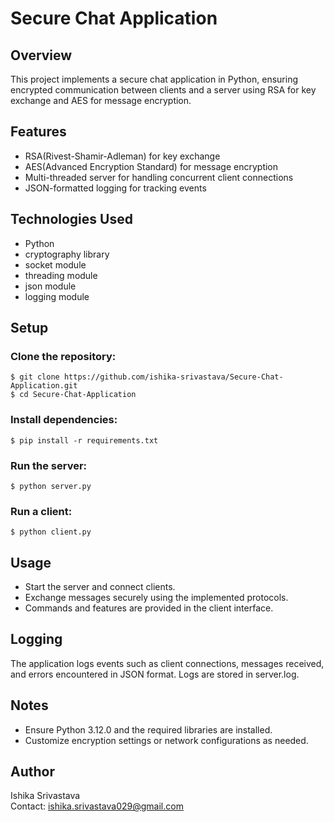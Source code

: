 # Secure Chat Application
## Overview
This project implements a secure chat application in Python, ensuring encrypted communication between clients and a server using RSA for key exchange and AES for message encryption.

## Features
- RSA(Rivest-Shamir-Adleman) for key exchange
- AES(Advanced Encryption Standard) for message encryption
- Multi-threaded server for handling concurrent client connections
- JSON-formatted logging for tracking events

## Technologies Used
- Python
- cryptography library
- socket module
- threading module
- json module
- logging module

## Setup
### Clone the repository:

```
$ git clone https://github.com/ishika-srivastava/Secure-Chat-Application.git
$ cd Secure-Chat-Application
```

### Install dependencies:

```
$ pip install -r requirements.txt 
```

### Run the server:
```
$ python server.py
```

### Run a client:
```
$ python client.py
```

## Usage
- Start the server and connect clients.
- Exchange messages securely using the implemented protocols.
- Commands and features are provided in the client interface.

## Logging
The application logs events such as client connections, messages received, and errors encountered in JSON format. Logs are stored in server.log.

## Notes
- Ensure Python 3.12.0 and the required libraries are installed.
- Customize encryption settings or network configurations as needed.

## Author
Ishika Srivastava</br>
Contact: ishika.srivastava029@gmail.com
